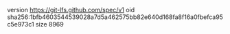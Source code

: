 version https://git-lfs.github.com/spec/v1
oid sha256:1bfb4603544539028a7d5a462575bb82e640d168fa8f16a0fbefca95c5e973c1
size 8969
